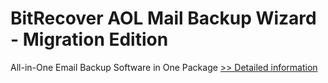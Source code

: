 # BitRecover AOL Mail Backup Wizard - Migration Edition
All-in-One Email Backup Software in One Package
[>> Detailed information](https://secure.shareit.com/shareit/product.html?productid=301000868&affiliateid=200057808)
